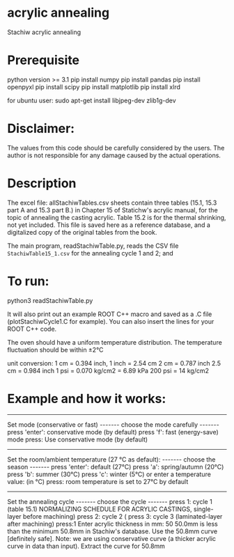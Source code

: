 # acrylic annealing
Stachiw acrylic annealing

# Prerequisite
python version >= 3.1
pip install numpy
pip install pandas
pip install openpyxl
pip install scipy
pip install matplotlib
pip install xlrd

for ubuntu user:
sudo apt-get install libjpeg-dev zlib1g-dev

# Disclaimer: 
The values from this code should be carefully considered by the users.
The author is not responsible for any damage caused by the actual operations.

# Description
The excel file: allStachiwTables.csv sheets contain three tables (15.1, 15.3 part A and 15.3 part B.) 
in Chapter 15 of Statichw's acrylic manual, for the topic of annealing the casting acrylic.
Table 15.2 is for the thermal shrinking, not yet included.
This file is saved here as a reference database, and a digitalized copy of the original tables from the book.

The main program, readStachiwTable.py, reads the CSV file `StachiwTable15_1.csv`
for the annealing cycle 1 and 2; and 

# To run:
python3 readStachiwTable.py

It will also print out an example ROOT C++ macro and saved as a .C file (plotStachiwCycle1.C for example).
You can also insert the lines for your ROOT C++ code.

The oven should have a uniform temperature distribution.
The temperature fluctuation should be within ±2°C

unit conversion:
1 cm = 0.394 inch, 1 inch = 2.54 cm
2 cm = 0.787 inch
2.5 cm = 0.984 inch
1 psi = 0.070 kg/cm2 = 6.89 kPa
200 psi = 14 kg/cm2

# Example and how it works:

*************************************
Set mode (conservative or fast)
------- choose the mode carefully -------
press 'enter': conservative mode (by default)
press 'f': fast (energy-save) mode
press:
Use conservative mode (by default)
*************************************
Set the room/ambient temperature (27 °C as default):
------- choose the season -------
press 'enter': default (27°C)
press 'a': spring/autumn (20°C)
press 'b': summer (30°C)
press 'c': winter (5°C)
or enter a temperature value: (in °C)
press:
room temperature is set to 27°C by default
*************************************
Set the annealing cycle
------- choose the cycle -------
press 1: cycle 1 (table 15.1) NORMALIZING SCHEDULE FOR ACRYLIC CASTINGS, single-layer before machining)
press 2: cycle 2 (
press 3: cycle 3 (laminated-layer after machining)
press:1
Enter acrylic thickness in mm: 50
50.0mm is less than the minimum 50.8mm in Stachiw's database.
Use the 50.8mm curve [definitely safe].
Note: we are using conservative curve (a thicker acrylic curve in data than input).
Extract the curve for 50.8mm







